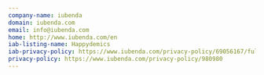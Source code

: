 ```yaml
---
company-name: iubenda
domain: iubenda.com
email: info@iubenda.com
home: http://www.iubenda.com/en
iab-listing-name: Happydemics
iab-privacy-policy: https://www.iubenda.com/privacy-policy/69056167/full-legal
privacy-policy: https://www.iubenda.com/privacy-policy/980980
---
```




